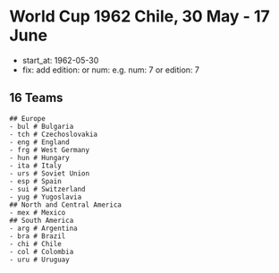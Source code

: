 # World Cup 1962 Chile, 30 May - 17 June

- start_at: 1962-05-30
- fix: add edition: or num:  e.g. num: 7 or edition: 7

## 16 Teams

```
## Europe
- bul # Bulgaria
- tch # Czechoslovakia
- eng # England
- frg # West Germany
- hun # Hungary
- ita # Italy
- urs # Soviet Union
- esp # Spain
- sui # Switzerland
- yug # Yugoslavia
## North and Central America
- mex # Mexico
## South America
- arg # Argentina
- bra # Brazil
- chi # Chile
- col # Colombia
- uru # Uruguay
```


